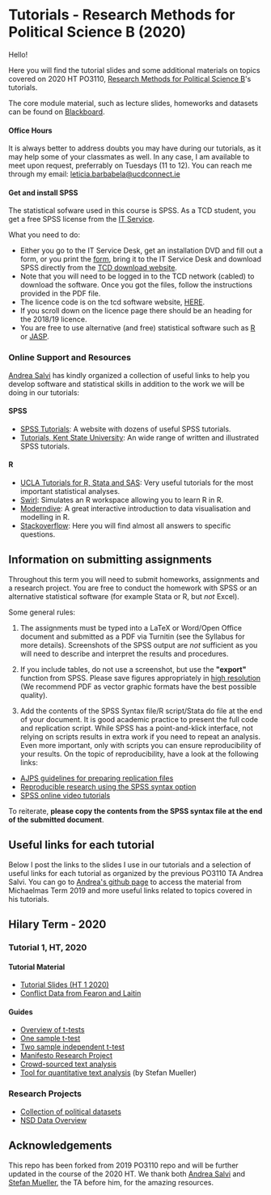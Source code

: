 # Tutorials - Research Methods for Political Science B (2020)

Hello! 

Here you will find the tutorial slides and some additional materials on topics covered on  2020 HT PO3110, [Research Methods for Political Science B](https://www.tcd.ie/Political_Science/undergraduate/module-outlines/js/research-methods-b/index1920.php)'s tutorials. 

The core module material, such as lecture slides, homeworks and datasets can be found on [Blackboard](http://tcd.ie/blackboard). 

#### Office Hours

It is always better to address doubts you may have during our tutorials, as it may help some of your classmates as well. In any case, I am available to meet upon request, preferrably on Tuesdays (11 to 12). You can reach me through my email: leticia.barbabela@ucdconnect.ie

#### Get and install SPSS

The statistical sofware used in this course is SPSS. As a TCD student, you get a free SPSS license from the [IT Service](https://www.tcd.ie/itservices/help/it-service-desk-contact.php). 

What you need to do: 

- Either you go to the IT Service Desk, get an installation DVD and fill out a form, or you print the [form](https://www.tcd.ie/itservices/assets/doc/purchase_local/SPSS-Form.pdf), bring it to the IT Service Desk and download SPSS directly from the [TCD download website](https://software.tcd.ie). 
- Note that you will need to be logged in to the TCD network (cabled) to download the software. Once you got the files, follow the instructions provided in the PDF file. 
- The licence code is on the tcd software website, [HERE](https://www.tcd.ie/itservices/local/spss_licence.php).
- If you scroll down on the licence page there should be an heading for the 2018/19 licence.
- You are free to use alternative (and free) statistical software such as [R](https://www.r-project.org) or [JASP](https://jasp-stats.org). 


### Online Support and Resources

[Andrea Salvi](https://github.com/AndrSalvi/research-methods.php) has kindly organized a collection of useful links to help you develop software and statistical skills in addition to the work we will be doing in our tutorials:

#### SPSS

- [SPSS Tutorials](https://www.spss-tutorials.com): A website with dozens of useful SPSS tutorials.
- [Tutorials, Kent State University](https://libguides.library.kent.edu/SPSS/home): An wide range of written and illustrated  SPSS tutorials.

#### R

- [UCLA Tutorials for R, Stata and SAS](https://stats.idre.ucla.edu/other/dae/): Very useful tutorials for the most important statistical analyses.
- [Swirl](http://swirlstats.com): Simulates an R workspace allowing you to learn R in R.
- [Moderndive](http://www.moderndive.com): A great interactive introduction to data visualisation and modelling in R.
- [Stackoverflow](https://stackoverflow.com/questions/tagged/r): Here you will find almost all answers to specific questions.

## Information on submitting assignments

Throughout this term you will need to submit homeworks, assignments and a research project. You are free to conduct the homework with SPSS or an alternative statistical software (for example Stata or R, but _not_ Excel).

Some general rules:
1. The assignments must be typed into a LaTeX or Word/Open Office document and submitted as a PDF via Turnitin (see the Syllabus for more details). Screenshots of the SPSS output are _not_ sufficient as you will need to describe and interpret the results and procedures.

2. If you include tables, do not use a screenshot, but use the **"export"** function from SPSS. Please save figures appropriately in [high resolution](https://thepoliticalmethodologist.com/2013/11/25/making-high-resolution-graphics-for-academic-publishing/) (We recommend PDF as vector graphic formats have the best possible quality).

3. Add the contents of the SPSS Syntax file/R script/Stata do file at the end of your document. It is good academic practice to present the full code and replication script. While SPSS has a point-and-klick interface, not relying on scripts results in extra work if you need to repeat an analysis. Even more important, only with scripts you can ensure reproducibility of your results. On the topic of reproducibility, have a look at the following links:
- [AJPS guidelines for preparing replication files](https://ajpsblogging.files.wordpress.com/2016/05/ajps-replic-guidelines-ver-2-1.pdf)
- [Reproducible research using the SPSS syntax option](https://libguides.library.kent.edu/SPSS/Syntax)
- [SPSS online video tutorials](http://www.lse.ac.uk/Methodology/Software-tutorials/SPSS-tutorials)

To reiterate, **please copy the contents from the SPSS syntax file at the end of the submitted document**.

## Useful links for each tutorial

Below I post the links to the slides I use in our tutorials and a selection of useful links for each tutorial as organized by the previous PO3110 TA Andrea Salvi. You can go to [Andrea's github page](https://github.com/AndrSalvi/research-methods.php) to access the material from Michaelmas Term 2019 and more useful links related to topics covered in his tutorials.

## Hilary Term - 2020

### Tutorial 1, HT, 2020

#### Tutorial Material
- [Tutorial Slides (HT 1 2020)](https://github.com/letmeni/research-methods/blob/master/course/slides/Tut_1_HT_2020.pdf)
- [Conflict Data from Fearon and Laitin](https://tinyurl.com/method-conflict)

#### Guides
- [Overview of t-tests](http://blog.minitab.com/blog/adventures-in-statistics-2/understanding-t-tests%3A-1-sample%2C-2-sample%2C-and-paired-t-tests)
- [One sample t-test](https://www.statsdirect.com/help/parametric_methods/single_sample_t.htm)
- [Two sample independent t-test](http://www.sthda.com/english/wiki/t-test-formula)
- [Manifesto Research Project](https://manifesto-project.wzb.eu)
- [Crowd-sourced text analysis](http://eprints.lse.ac.uk/62242/1/Crowd_sourced1.pdf)
- [Tool for quantitative text analysis](https://tada-gui.shinyapps.io/tada/) (by Stefan Mueller)


### Research Projects

- [Collection of political datasets](https://github.com/erikgahner/PolData)
- [NSD Data Overview](http://www.nsd.uib.no/nsd/english/datatjenester.html)

## Acknowledgements

This repo has been forked from 2019 PO3110 repo and will be further updated in the course of the 2020 HT. We thank both [Andrea Salvi](https://github.com/AndrSalvi) and [Stefan Mueller](https://github.com/stefan-mueller), the TA before him, for the amazing resources.
